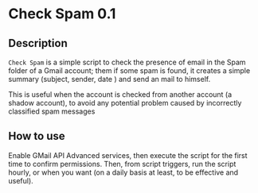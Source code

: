 # Check Spam 0.1

## Description

```Check Spam``` is a simple script to check the presence of email in the Spam folder of a Gmail account;
them if some spam is found, it creates a simple summary (subject, sender, date ) and send an mail to himself.

This is useful when the account is checked from another account (a shadow account), to avoid any potential problem caused by incorrectly classified spam messages

## How to use
Enable GMail API Advanced services, then execute the script for the first time to confirm permissions.
Then, from script triggers, run the script hourly, or when you want (on a daily basis at least, to be effective and useful).
